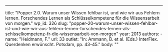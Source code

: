 ---
  title: "Popper 2.0. Warum unser Wissen fehlbar ist, und wie wir aus Fehlern lernen. Forschendes Lernen als Schlüsselkompetenz für die Wissensarbeit von morgen."
  wp_id: 326
  slug: "popper-20-warum-unser-wissen-fehlbar-ist-und-wie-wir-aus-fehlern-lernen-forschendes-lernen-als-schlsselkompetenz-fr-die-wissensarbeit-von-morgen"
  year: 2013
  authors: 
    - 
      name: "Heidmann, F."
      url: 33
  outlet: "In: Ammann, B. et al. (Eds.) InterFlex. Querdenken erwünscht. Potsdam, pp. 43-45."
  body: ""
